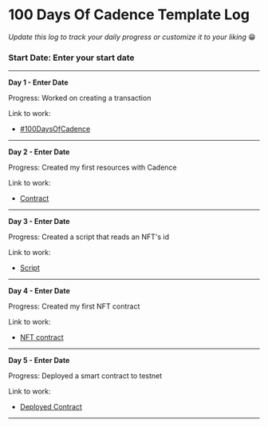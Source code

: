 # 100 Days Of Cadence Template Log

*Update this log to track your daily progress or customize it to your liking* 😁

### Start Date: Enter your start date

---

**Day 1 - Enter Date**

Progress: Worked on creating a transaction

Link to work:

* [#100DaysOfCadence](https://github.com/AmethystCodes/100-days-of-cadence)

---

**Day 2 - Enter Date**

Progress: Created my first resources with Cadence

Link to work:

* [Contract](https://github.com/AmethystCodes/100-days-of-cadence)

---

**Day 3 - Enter Date**

Progress: Created a script that reads an NFT's id

Link to work:

* [Script](https://github.com/AmethystCodes/100-days-of-cadence)

---

**Day 4 - Enter Date**

Progress: Created my first NFT contract

Link to work:

* [NFT contract](https://github.com/AmethystCodes/100-days-of-cadence)

---

**Day 5 - Enter Date**

Progress: Deployed a smart contract to testnet

Link to work:

* [Deployed Contract](https://github.com/AmethystCodes/100-days-of-cadence)

---
